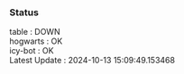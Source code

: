 ### Status


table : DOWN  
hogwarts : OK  
icy-bot : OK  
Latest Update : 2024-10-13 15:09:49.153468
